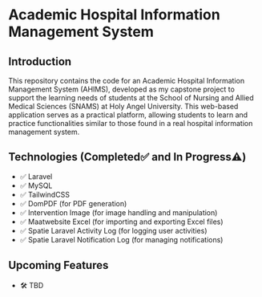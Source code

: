 # Academic Hospital Information Management System

## Introduction
This repository contains the code for an Academic Hospital Information Management System (AHIMS), developed as my capstone project to support the learning needs of students at the School of Nursing and Allied Medical Sciences (SNAMS) at Holy Angel University. This web-based application serves as a practical platform, allowing students to learn and practice functionalities similar to those found in a real hospital information management system.

## Technologies (Completed✅ and In Progress⚠️)
- ✅ Laravel
- ✅ MySQL
- ✅ TailwindCSS
- ✅ DomPDF (for PDF generation)
- ✅ Intervention Image (for image handling and manipulation)
- ✅ Maatwebsite Excel (for importing and exporting Excel files)
- ✅ Spatie Laravel Activity Log (for logging user activities)
- ✅ Spatie Laravel Notification Log (for managing notifications)

## Upcoming Features
- 🛠️ TBD
